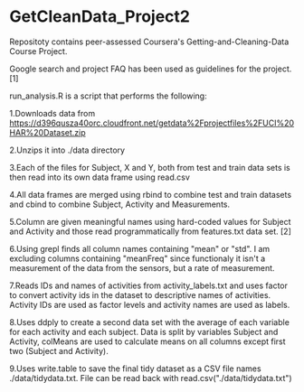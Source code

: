 # GetCleanData_Project2

Repositoty contains peer-assessed Coursera's Getting-and-Cleaning-Data Course Project.

Google search and project FAQ has been used as guidelines for the project. [1]

run_analysis.R is a script that performs the following:

  1.Downloads data from https://d396qusza40orc.cloudfront.net/getdata%2Fprojectfiles%2FUCI%20HAR%20Dataset.zip

  2.Unzips it into ./data directory

  3.Each of the files for Subject, X and Y, both from test and train data sets is then read 
    into its own data frame using read.csv

  4.All data frames are merged using rbind to combine test and train datasets and cbind to 
    combine Subject, Activity and Measurements.

  5.Column are given meaningful names using hard-coded values for Subject and Activity and 
    those read programmatically from features.txt data set. [2]

  6.Using grepl finds all column names containing "mean" or "std". I am excluding columns containing 
    "meanFreq" since functionaly it isn't a measurement of the data from the sensors, but a rate of measurement.

  7.Reads IDs and names of activities from activity_labels.txt and uses factor to convert activity ids 
    in the dataset to descriptive names of activities. Activity IDs are used as factor levels and 
    activity names are used as labels.

  8.Uses ddply to create a second data set with the average of each variable for each activity 
    and each subject. Data is split by variables Subject and Activity, colMeans are used 
    to calculate means on all columns except first two (Subject and Activity).

  9.Uses write.table to save the final tidy dataset as a CSV file names ./data/tidydata.txt. 
    File can be read back with read.csv("./data/tidydata.txt")


